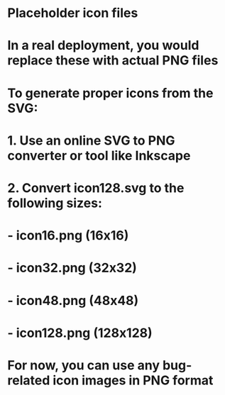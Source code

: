 # Placeholder icon files
# In a real deployment, you would replace these with actual PNG files

# To generate proper icons from the SVG:
# 1. Use an online SVG to PNG converter or tool like Inkscape
# 2. Convert icon128.svg to the following sizes:
#    - icon16.png (16x16)
#    - icon32.png (32x32) 
#    - icon48.png (48x48)
#    - icon128.png (128x128)

# For now, you can use any bug-related icon images in PNG format
